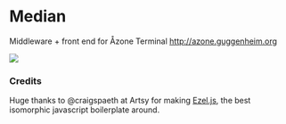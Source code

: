 # Median

Middleware + front end for Åzone Terminal
http://azone.guggenheim.org

![](https://d2w9rnfcy7mm78.cloudfront.net/409380/original_53f632481de7cae81b07a725b86af032.jpg)

### Credits
Huge thanks to @craigspaeth at Artsy for making [Ezel.js](http://ezeljs.com/), the best isomorphic javascript boilerplate around.
